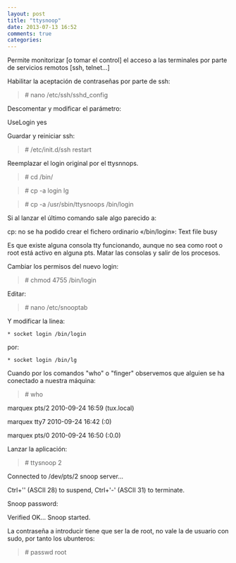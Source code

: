 ```yaml
---
layout: post
title: "ttysnoop"
date: 2013-07-13 16:52
comments: true
categories: 
---
```

Permite monitorizar [o tomar el control] el acceso a las terminales por parte de servicios remotos [ssh, telnet...] 

Habilitar la aceptación de contraseñas por parte de ssh: 

>\# nano /etc/ssh/sshd_config 

Descomentar y modificar el parámetro: 

UseLogin yes 

Guardar y reiniciar ssh: 

>\# /etc/init.d/ssh restart 

Reemplazar el login original por el ttysnnops. 

>\# cd /bin/ 

>\# cp -a login lg 

>\# cp -a /usr/sbin/ttysnoops /bin/login 

Si al lanzar el último comando sale algo parecido a: 

cp: no se ha podido crear el fichero ordinario «/bin/login»: Text file busy 

Es que existe alguna consola tty funcionando, aunque no sea como root o root está activo en alguna pts. Matar las consolas y salir de los procesos. 

Cambiar los permisos del nuevo login: 

>\# chmod 4755 /bin/login 

Editar: 

>\# nano /etc/snooptab 

Y modificar la linea: 

	* socket login /bin/login 

por: 

	* socket login /bin/lg 

Cuando por los comandos "who" o "finger" observemos que alguien se ha conectado a nuestra máquina: 

>\# who 

marquex  pts/2        2010-09-24 16:59 (tux.local) 

marquex  tty7         2010-09-24 16:42 (:0) 

marquex  pts/0        2010-09-24 16:50 (:0.0) 

Lanzar la aplicación: 

>\# ttysnoop 2 

Connected to /dev/pts/2 snoop server... 

Ctrl+'\' (ASCII 28) to suspend, Ctrl+'-' (ASCII 31) to terminate. 

Snoop password: 

Verified OK... Snoop started. 

La contraseña a introducir tiene que ser la de root, no vale la de usuario con sudo, por tanto los ubunteros: 

>\# passwd root

